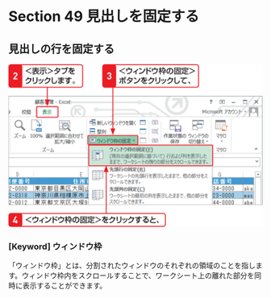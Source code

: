 # Section 49 見出しを固定する

## 見出しの行を固定する

![](002.png)

### [Keyword] ウィンドウ枠

「ウィンドウ枠」とは、分割されたウィンドウのそれぞれの領域のことを指します。ウィンドウ枠内をスクロールすることで、ワークシート上の離れた部分を同時に表示することができます。
